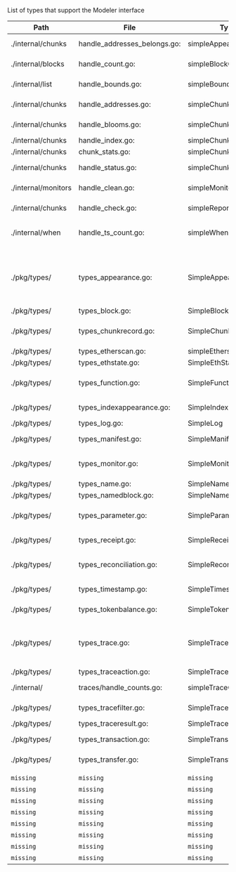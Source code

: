 List of types that support the Modeler interface

| Path                | File                         | Type                  | Doc             | Where                                                              |
| ------------------- | ---------------------------- | --------------------- | --------------- | ------------------------------------------------------------------ |
| ./internal/chunks   | handle_addresses_belongs.go: | simpleAppearanceTable | `missing`       | chunks index --belongs                                             |
| ./internal/blocks   | handle_count.go:             | simpleBlockCount      | blockCount      | blocks --count                                                     |
| ./internal/list     | handle_bounds.go:            | simpleBounds          | `missing`       | list --bounds                                                      |
| ./internal/chunks   | handle_addresses.go:         | simpleChunkAddress    | chunkAddress    | chunks addresses                                                   |
| ./internal/chunks   | handle_blooms.go:            | simpleChunkBloom      | chunkBlooms     | chunks blooms                                                      |
| ./internal/chunks   | handle_index.go:             | simpleChunkIndex      | chunkIndex      | chunks index                                                       |
| ./internal/chunks   | chunk_stats.go:              | simpleChunkStats      | chunkStats      | chunks stats                                                       |
| ./internal/chunks   | handle_status.go:            | simpleChunkStatus     | `missing`       | chunks status                                                      |
| ./internal/monitors | handle_clean.go:             | simpleMonitorClean    | monitorClean    | monitors --clean                                                   |
| ./internal/chunks   | handle_check.go:             | simpleReportCheck     | reportCheck     | chunks index --check                                               |
| ./internal/when     | handle_ts_count.go:          | simpleWhenCount       | `missing`       | when --timestamps --count                                          |
|                     |                              |                       |                 |                                                                    |
| ./pkg/types/        | types_appearance.go:         | SimpleAppearance      | appearance      | chunks appearances, list, slurp --appearances, transactions --uniq |
| ./pkg/types/        | types_block.go:              | SimpleBlock           | block           |                                                                    |
| ./pkg/types/        | types_chunkrecord.go:        | SimpleChunkRecord     | `missing`       | chunks manifest, scrape --pin                                      |
| ./pkg/types/        | types_etherscan.go:          | simpleEtherscan       | `missing`       | slurp                                                              |
| ./pkg/types/        | types_ethstate.go:           | SimpleEthState        | ethState        | state                                                              |
| ./pkg/types/        | types_function.go:           | SimpleFunction        | function        | abis, all --articulate uses                                        |
| ./pkg/types/        | types_indexappearance.go:    | SimpleIndexAppearance | `missing`       | currently unused                                                   |
| ./pkg/types/        | types_log.go:                | SimpleLog             | log             | logs                                                               |
| ./pkg/types/        | types_manifest.go:           | SimpleManifest        | manifest        | chunks manifest                                                    |
| ./pkg/types/        | types_monitor.go:            | SimpleMonitor         | monitor         | list --count, monitors --list                                      |
| ./pkg/types/        | types_name.go:               | SimpleName            | name            | names                                                              |
| ./pkg/types/        | types_namedblock.go:         | SimpleNamedBlock      | namedBlock      | when                                                               |
| ./pkg/types/        | types_parameter.go:          | SimpleParameter       | parameter       | abis, all --articulate uses                                        |
| ./pkg/types/        | types_receipt.go:            | SimpleReceipt         | receipt         | blocks, transactions                                               |
| ./pkg/types/        | types_reconciliation.go:     | SimpleReconciliation  | reconciliation  | chifra export --accounting                                         |
| ./pkg/types/        | types_timestamp.go:          | SimpleTimestamp       | `missing`       | when --timestamps                                                  |
| ./pkg/types/        | types_tokenbalance.go:       | SimpleTokenBalance    | tokenBalance    | currently unused                                                   |
| ./pkg/types/        | types_trace.go:              | SimpleTrace           | trace           | blocks --trace, transactions --trace, trace                        |
| ./pkg/types/        | types_traceaction.go:        | SimpleTraceAction     | traceAction     | --trace uses                                                       |
| ./internal/         | traces/handle_counts.go:     | simpleTraceCount      | traceCount      | traces --count                                                     |
| ./pkg/types/        | types_tracefilter.go:        | SimpleTraceFilter     | traceFilter     | traces --filter                                                    |
| ./pkg/types/        | types_traceresult.go:        | SimpleTraceResult     | traceResult     | --trace uses                                                       |
| ./pkg/types/        | types_transaction.go:        | SimpleTransaction     | transaction     | blocks, transactions                                               |
| ./pkg/types/        | types_transfer.go:           | SimpleTransfer        | transfer        | currently unused                                                   |
|                     |                              |                       |                 |                                                                    |
| `missing`           | `missing`                    | `missing`             | abi             |                                                                    |
| `missing`           | `missing`                    | `missing`             | appearanceCount |                                                                    |
| `missing`           | `missing`                    | `missing`             | cache           |                                                                    |
| `missing`           | `missing`                    | `missing`             | cacheEntry      |                                                                    |
| `missing`           | `missing`                    | `missing`             | chain           |                                                                    |
| `missing`           | `missing`                    | `missing`             | config          |                                                                    |
| `missing`           | `missing`                    | `missing`             | ethCall         |                                                                    |
| `missing`           | `missing`                    | `missing`             | pinnedChunk     |                                                                    |
